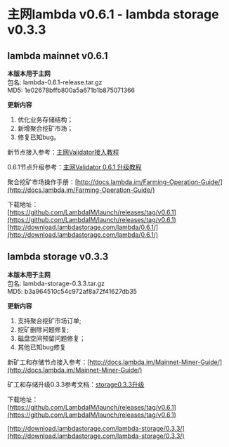 # 主网lambda v0.6.1 - lambda storage v0.3.3

## lambda mainnet v0.6.1

**本版本用于主网**    
包名: lambda-0.6.1-release.tar.gz   
MD5: 1e02678bffb800a5a671b1b875071366  

**更新内容**   
1. 优化业务存储结构；  
2. 新增聚合挖矿市场；  
3. 修复已知bug。   


新节点接入参考：[主网Validator接入教程](http://docs.lambda.im/Mainnet-Validator-Guide/)   

0.6.1节点升级参考：[主网Validator 0.6.1 升级教程](http://docs.lambda.im/Mainnet-Validator-Upgrade-Guide/)

聚合挖矿市场操作手册：[http://docs.lambda.im/Farming-Operation-Guide/](http://docs.lambda.im/Farming-Operation-Guide/)


下载地址：  
[https://github.com/LambdaIM/launch/releases/tag/v0.6.1](https://github.com/LambdaIM/launch/releases/tag/v0.6.1)  
[http://download.lambdastorage.com/lambda/0.6.1/](http://download.lambdastorage.com/lambda/0.6.1/)

## lambda storage v0.3.3

**本版本用于主网**    
包名: lambda-storage-0.3.3.tar.gz  
MD5: b3a964510c54c972af8a72f41627db35

**更新内容**   
1. 支持聚合挖矿市场订单;  
2. 挖矿删除问题修复;   
3. 磁盘空间预留问题修复；
4. 其他已知bug修复


新矿工和存储节点接入参考：[http://docs.lambda.im/Mainnet-Miner-Guide/](http://docs.lambda.im/Mainnet-Miner-Guide/)   

矿工和存储升级0.3.3参考文档：[storage0.3.3升级](http://docs.lambda.im/Mainnet-Store-Upgrade/)  

下载地址：   
[https://github.com/LambdaIM/launch/releases/tag/v0.6.1](https://github.com/LambdaIM/launch/releases/tag/v0.6.1)

[http://download.lambdastorage.com/lambda-storage/0.3.3/](http://download.lambdastorage.com/lambda-storage/0.3.3/)